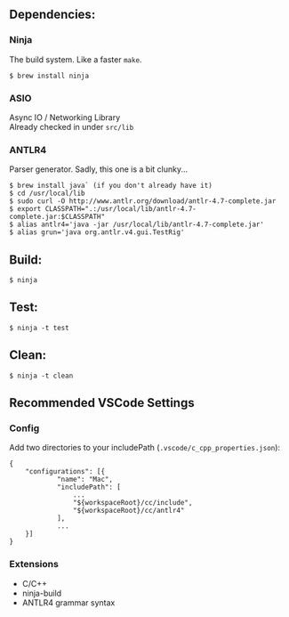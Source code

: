 ## Dependencies:
### Ninja
The build system. Like a faster `make`. 
```
$ brew install ninja
```
### ASIO
Async IO / Networking Library  
Already checked in under `src/lib`


### ANTLR4
Parser generator. Sadly, this one is a bit clunky...
```
$ brew install java` (if you don't already have it)
$ cd /usr/local/lib
$ sudo curl -O http://www.antlr.org/download/antlr-4.7-complete.jar
$ export CLASSPATH=".:/usr/local/lib/antlr-4.7-complete.jar:$CLASSPATH"
$ alias antlr4='java -jar /usr/local/lib/antlr-4.7-complete.jar'
$ alias grun='java org.antlr.v4.gui.TestRig'
```

## Build:

```
$ ninja
```

## Test:

```
$ ninja -t test
```

## Clean:

```
$ ninja -t clean
```

## Recommended VSCode Settings
### Config
Add two directories to your includePath (`.vscode/c_cpp_properties.json`):
```
{
    "configurations": [{
            "name": "Mac",
            "includePath": [
                ...
                "${workspaceRoot}/cc/include",
                "${workspaceRoot}/cc/antlr4"
            ],
            ...
    }]
}
```

### Extensions
* C/C++
* ninja-build
* ANTLR4 grammar syntax
